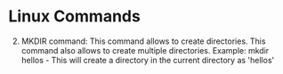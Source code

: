# Linux Commands

2. MKDIR command: This command allows to create directories. This command also allows to create multiple directories.
   Example: mkdir hellos - This will create a directory in the current directory as 'hellos'
   
